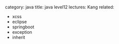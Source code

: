 category: java
title: java level12
lectures: Kang
related:
- xcss
- eclipse
- springboot
- exception
- inherit

